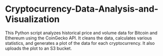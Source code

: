 # Cryptocurrency-Data-Analysis-and-Visualization
This Python script analyzes historical price and volume data for Bitcoin and Ethereum using the CoinGecko API. It cleans the data, calculates various statistics, and generates a plot of the data for each cryptocurrency. It also uploads the plot to an S3 bucket.
